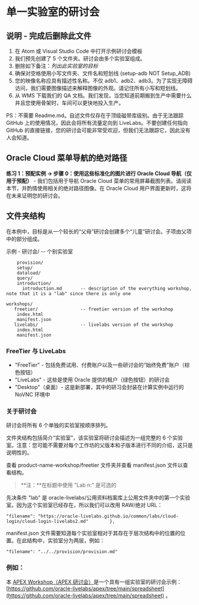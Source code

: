 # 单一实验室的研讨会

## 说明 - 完成后删除此文件

1.  在 Atom 或 Visual Studio Code 中打开示例研讨会模板
2.  我们预先创建了 5 个文件夹。研讨会由多个实验室组成。
3.  删除如下备注：_列出此实验室的目标_
4.  确保对空格使用小写文件夹、文件名和短划线 (setup-adb NOT Setup\_ADB)
5.  您的映像名称应具有描述性名称。不仅 adb1、adb2、adb3。为了实现无障碍访问，我们需要图像描述来解释图像的外观。请记住所有小写和短划线。
6.  从 WMS 下载我们的 QA 文档。我们发现，当您知道前期搬到生产中需要什么并且您使用骨架时，车间可以更快地投入生产。

PS：不需要 Readme.md。自述文件仅存在于顶级磁带库级别。由于无法跟踪 GitHub 上的使用情况，因此会将所有流量定向到 LiveLabs。不要创建任何指向 GitHub 的直接链接，您的研讨会可能非常受欢迎，但我们无法跟踪它，因此没有人会知道。

## Oracle Cloud 菜单导航的绝对路径

**练习 1：预配实例 -> 步骤 0：使用这些标准化的图片进行 Oracle Cloud 导航（仅用于预配）** - 我们包括用于导航 Oracle Cloud 菜单的常用屏幕截图列表。请阅读本节，并酌情使用相关的绝对路径图像。在 Oracle Cloud 用户界面更新时，这将在未来证明您的研讨会。

## 文件夹结构

在本例中，目标是从一个较长的“父母”研讨会创建多个“儿童”研讨会。子项由父项中的部分组成。

示例 - 研讨会/ -- 个别实验室

        provision/
        setup/
        dataload/
        query/
        introduction/
          introduction.md       -- description of the everything workshop, note that it is a "lab" since there is only one
    
    workshops/
       freetier/                -- freetier version of the workshop
        index.html
        manifest.json
       livelabs/                -- livelabs version of the workshop
        index.html
        manifest.json
    

### FreeTier 与 LiveLabs

*   "FreeTier" - 包括免费试用、付费账户以及一些研讨会的“始终免费”账户（棕色按钮）
*   "LiveLabs" - 这些是使用 Oracle 提供的租户（绿色按钮）的研讨会
*   "Desktop"（桌面）- 这是新部署，其中的研习会封装在计算实例中运行的 NoVNC 环境中

### 关于研讨会

研讨会将所有 6 个单独的实验室按顺序排列。

文件夹结构包括简介“实验室”，该实验室将研讨会描述为一组完整的 6 个实验室。注意：您可能不需要对每个工作坊的父版本和子版本进行不同的介绍，这只是说明性的。

查看 product-name-workshop/freetier 文件夹并查看 manifest.json 文件以查看结构。

> **注：**在标题中使用 "Lab n:" 是可选的

先决条件 "lab" 是 oracle-livelabs/公用资料档案库上公用文件夹中的第一个实验室。因为这个实验室已经存在，所以我们可以改用 RAW/绝对 URL：

    "filename": "https://oracle-livelabs.github.io/common/labs/cloud-login/cloud-login-livelabs2.md"        },
    

manifest.json 文件需要知道每个实验室相对于其存在于层次结构中的位置的位置。在此结构中，实验室分为两层，例如：

    "filename": "../../provision/provision.md"
    

### 例如：

本 [APEX Workshop（APEX 研讨会）](https://oracle-livelabs.github.io/apex/spreadsheet/workshops/freetier/)是一个具有一组实验室的研讨会示例：[https://github.com/oracle-livelabs/apex/tree/main/spreadsheet](https://github.com/oracle-livelabs/apex/tree/main/spreadsheet) 。